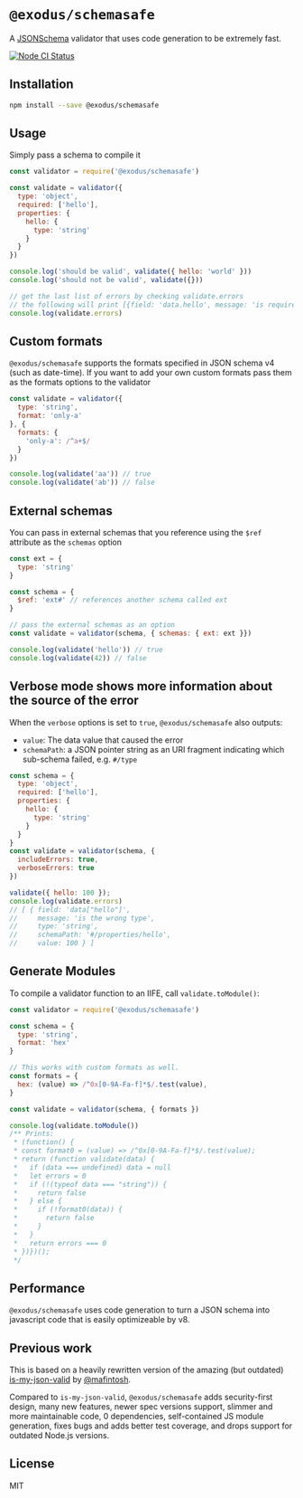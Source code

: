 # `@exodus/schemasafe`

A [JSONSchema](https://json-schema.org/) validator that uses code generation to be extremely fast.

[![Node CI Status](https://github.com/ExodusMovement/schemasafe/workflows/Node%20CI/badge.svg)](https://github.com/ExodusMovement/schemasafe/actions)

## Installation

```sh
npm install --save @exodus/schemasafe
```

## Usage

Simply pass a schema to compile it

```js
const validator = require('@exodus/schemasafe')

const validate = validator({
  type: 'object',
  required: ['hello'],
  properties: {
    hello: {
      type: 'string'
    }
  }
})

console.log('should be valid', validate({ hello: 'world' }))
console.log('should not be valid', validate({}))

// get the last list of errors by checking validate.errors
// the following will print [{field: 'data.hello', message: 'is required'}]
console.log(validate.errors)
```

## Custom formats

`@exodus/schemasafe` supports the formats specified in JSON schema v4 (such as date-time).
If you want to add your own custom formats pass them as the formats options to the validator

```js
const validate = validator({
  type: 'string',
  format: 'only-a'
}, {
  formats: {
    'only-a': /^a+$/
  }
})

console.log(validate('aa')) // true
console.log(validate('ab')) // false
```

## External schemas

You can pass in external schemas that you reference using the `$ref` attribute as the `schemas` option

```js
const ext = {
  type: 'string'
}

const schema = {
  $ref: 'ext#' // references another schema called ext
}

// pass the external schemas as an option
const validate = validator(schema, { schemas: { ext: ext }})

console.log(validate('hello')) // true
console.log(validate(42)) // false
```

## Verbose mode shows more information about the source of the error

When the `verbose` options is set to `true`, `@exodus/schemasafe` also outputs:

- `value`: The data value that caused the error
- `schemaPath`: a JSON pointer string as an URI fragment indicating which sub-schema failed, e.g. `#/type`

```js
const schema = {
  type: 'object',
  required: ['hello'],
  properties: {
    hello: {
      type: 'string'
    }
  }
}
const validate = validator(schema, {
  includeErrors: true,
  verboseErrors: true
})

validate({ hello: 100 });
console.log(validate.errors)
// [ { field: 'data["hello"]',
//     message: 'is the wrong type',
//     type: 'string',
//     schemaPath: '#/properties/hello',
//     value: 100 } ]

```

## Generate Modules

To compile a validator function to an IIFE, call `validate.toModule()`:

```js
const validator = require('@exodus/schemasafe')

const schema = {
  type: 'string',
  format: 'hex'
}

// This works with custom formats as well.
const formats = {
  hex: (value) => /^0x[0-9A-Fa-f]*$/.test(value),
}

const validate = validator(schema, { formats })

console.log(validate.toModule())
/** Prints:
 * (function() {
 * const format0 = (value) => /^0x[0-9A-Fa-f]*$/.test(value);
 * return (function validate(data) {
 *   if (data === undefined) data = null
 *   let errors = 0
 *   if (!(typeof data === "string")) {
 *     return false
 *   } else {
 *     if (!format0(data)) {
 *       return false
 *     }
 *   }
 *   return errors === 0
 * })})();
 */
```

## Performance

`@exodus/schemasafe` uses code generation to turn a JSON schema into javascript code that is easily optimizeable by v8.

## Previous work

This is based on a heavily rewritten version of the amazing (but outdated)
[is-my-json-valid](https://github.com/mafintosh/is-my-json-valid) by
[@mafintosh](https://github.com/mafintosh/is-my-json-valid).

Compared to `is-my-json-valid`, `@exodus/schemasafe` adds security-first design, many new features,
newer spec versions support, slimmer and more maintainable code, 0 dependencies, self-contained JS
module generation, fixes bugs and adds better test coverage, and drops support for outdated Node.js
versions.

## License

MIT
